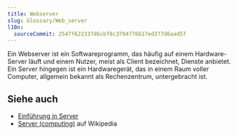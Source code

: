 ```yaml
---
title: Webserver
slug: Glossary/Web_server
l10n:
  sourceCommit: 2547f622337d6cbf8c3794776b17ed377d6aad57
---
```


Ein Webserver ist ein Softwareprogramm, das häufig auf einem Hardware-Server läuft und einem Nutzer, meist als Client bezeichnet, Dienste anbietet. Ein Server hingegen ist ein Hardwaregerät, das in einem Raum voller Computer, allgemein bekannt als Rechenzentrum, untergebracht ist.

## Siehe auch

- [Einführung in Server](/de/docs/Learn_web_development/Howto/Web_mechanics/What_is_a_web_server)
- [Server (computing)](<https://en.wikipedia.org/wiki/Server_(computing)>) auf Wikipedia

